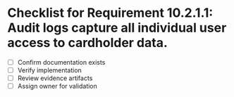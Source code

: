 # Checklist for Requirement 10.2.1.1: Audit logs capture all individual user access to cardholder data.

- [ ] Confirm documentation exists
- [ ] Verify implementation
- [ ] Review evidence artifacts
- [ ] Assign owner for validation

